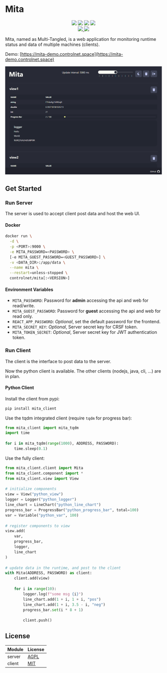 # Mita

<div align="center">
    <img src="https://img.shields.io/github/stars/ControlNet/mita?style=flat-square">
    <img src="https://img.shields.io/github/forks/ControlNet/mita?style=flat-square">
    <a href="https://github.com/ControlNet/mita/issues"><img src="https://img.shields.io/github/issues/ControlNet/mita?style=flat-square"></a>
    <img src="https://img.shields.io/github/license/ControlNet/mita?style=flat-square">
</div>

<div align="center">
    <a href="https://hub.docker.com/r/controlnet/mita">
        <img src="https://img.shields.io/docker/image-size/controlnet/mita?style=flat-square&logo=docker&label=Docker">
    </a>
    <a href="https://pypi.org/project/mita_client/">
        <img src="https://img.shields.io/pypi/v/mita_client?style=flat-square&logo=python&label=Python">
    </a>
</div>

Mita, named as Multi-Tangled, is a web application for monitoring runtime status and data of multiple machines 
(clients).

Demo: [https://mita-demo.controlnet.space](https://mita-demo.controlnet.space)

<img src=".github/demo.png" style="max-height: 480px">

## Get Started

### Run Server

The server is used to accept client post data and host the web UI.

#### Docker
```bash
docker run \
  -d \
  -p <PORT>:9000 \
  -e MITA_PASSWORD=<PASSWORD> \
  [-e MITA_GUEST_PASSWORD=<GUEST_PASSWORD>] \
  -v <DATA_DIR>:/app/data \
  --name mita \
  --restart=unless-stopped \
  controlnet/mita[:<VERSION>]
```

#### Environment Variables

- `MITA_PASSWORD`: Password for **admin** accessing the api and web for read/write.
- `MITA_GUEST_PASSWORD`: Password for **guest** accessing the api and web for read only.
- `REACT_APP_PASSWORD`: _Optional_, set the default password for the frontend.
- `MITA_SECRET_KEY`: _Optional_, Server secret key for CRSF token.
- `MITA_TOKEN_SECRET`: _Optional_, Server secret key for JWT authentication token.

### Run Client

The client is the interface to post data to the server.

Now the python client is available. The other clients (nodejs, java, cli, ...) are in plan.

#### Python Client

Install the client from pypi:
```bash
pip install mita_client
```

Use the tqdm integrated client (require `tqdm` for progress bar):
```python
from mita_client import mita_tqdm
import time

for i in mita_tqdm(range(1000), ADDRESS, PASSWORD):
    time.sleep(0.1)
```

Use the fully client:
```python
from mita_client.client import Mita
from mita_client.component import *
from mita_client.view import View

# initialize components
view = View("python_view")
logger = Logger("python_logger")
line_chart = LineChart("python_line_chart")
progress_bar = ProgressBar("python_progress_bar", total=100)
var = Variable("python_var", 100)

# register components to view
view.add(
    var,
    progress_bar,
    logger,
    line_chart
)

# update data in the runtime, and post to the client
with Mita(ADDRESS, PASSWORD) as client:
    client.add(view)

    for i in range(10):
        logger.log(f"some msg {i}")
        line_chart.add(1 + i, 1 + i, "pos")
        line_chart.add(1 + i, 3.5 - i, "neg")
        progress_bar.set(i * 8 + 1)
        
        client.push()
```

## License

| Module | License                        |
|--------|--------------------------------|
| server | [AGPL](./LICENSE)              |
| client | [MIT](./client/python/LICENSE) |
